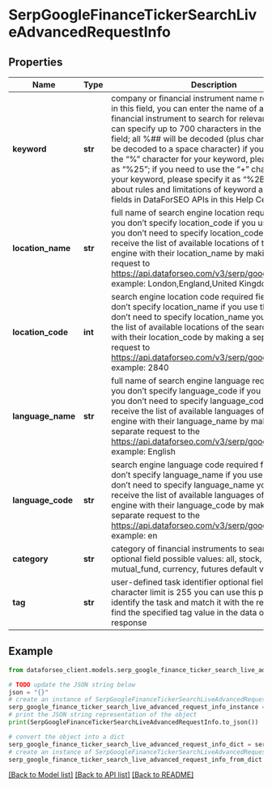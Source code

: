 # SerpGoogleFinanceTickerSearchLiveAdvancedRequestInfo


## Properties

Name | Type | Description | Notes
------------ | ------------- | ------------- | -------------
**keyword** | **str** | company or financial instrument name required field in this field, you can enter the name of a company or financial instrument to search for relevant tickers; you can specify up to 700 characters in the keyword field; all %## will be decoded (plus character ‘+’ will be decoded to a space character) if you need to use the “%” character for your keyword, please specify it as “%25”; if you need to use the “+” character for your keyword, please specify it as “%2B”; learn more about rules and limitations of keyword and keywords fields in DataForSEO APIs in this Help Center article | [optional] 
**location_name** | **str** | full name of search engine location required field if you don’t specify location_code if you use this field, you don’t need to specify location_code you can receive the list of available locations of the search engine with their location_name by making a separate request to  https://api.dataforseo.com/v3/serp/google/locations example: London,England,United Kingdom | [optional] 
**location_code** | **int** | search engine location code required field if you don’t specify location_name if you use this field, you don’t need to specify location_name you can receive the list of available locations of the search engines with their location_code by making a separate request to https://api.dataforseo.com/v3/serp/google/locations example: 2840 | [optional] 
**language_name** | **str** | full name of search engine language required field if you don’t specify language_code  if you use this field, you don’t need to specify language_code you can receive the list of available languages of the search engine with their language_name by making a separate request to the https://api.dataforseo.com/v3/serp/google/languages example: English | [optional] 
**language_code** | **str** | search engine language code required field if you don’t specify language_name if you use this field, you don’t need to specify language_name you can receive the list of available languages of the search engine with their language_code by making a separate request to the https://api.dataforseo.com/v3/serp/google/languages example: en | [optional] 
**category** | **str** | category of financial instruments to search for optional field possible values: all, stock, index, mutual_fund, currency, futures default value: all | [optional] 
**tag** | **str** | user-defined task identifier optional field the character limit is 255 you can use this parameter to identify the task and match it with the result you will find the specified tag value in the data object of the response | [optional] 

## Example

```python
from dataforseo_client.models.serp_google_finance_ticker_search_live_advanced_request_info import SerpGoogleFinanceTickerSearchLiveAdvancedRequestInfo

# TODO update the JSON string below
json = "{}"
# create an instance of SerpGoogleFinanceTickerSearchLiveAdvancedRequestInfo from a JSON string
serp_google_finance_ticker_search_live_advanced_request_info_instance = SerpGoogleFinanceTickerSearchLiveAdvancedRequestInfo.from_json(json)
# print the JSON string representation of the object
print(SerpGoogleFinanceTickerSearchLiveAdvancedRequestInfo.to_json())

# convert the object into a dict
serp_google_finance_ticker_search_live_advanced_request_info_dict = serp_google_finance_ticker_search_live_advanced_request_info_instance.to_dict()
# create an instance of SerpGoogleFinanceTickerSearchLiveAdvancedRequestInfo from a dict
serp_google_finance_ticker_search_live_advanced_request_info_from_dict = SerpGoogleFinanceTickerSearchLiveAdvancedRequestInfo.from_dict(serp_google_finance_ticker_search_live_advanced_request_info_dict)
```
[[Back to Model list]](../README.md#documentation-for-models) [[Back to API list]](../README.md#documentation-for-api-endpoints) [[Back to README]](../README.md)


